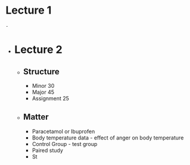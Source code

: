 # Lecture 1
	-
- # Lecture 2
	- ## Structure
		- Minor 30
		- Major 45
		- Assignment 25
	- ## Matter
		- Paracetamol or Ibuprofen
		- Body temperature data - effect of anger on body temperature
		- Control Group - test group
		- Paired study
		- St
